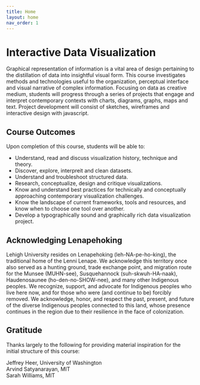 ```yaml
---
title: Home
layout: home
nav_order: 1
---
```


# Interactive Data Visualization

Graphical representation of information is a vital area of design pertaining to the distillation of data into insightful visual form. This course investigates methods and technologies useful to the organization, perceptual interface and visual narrative of complex information. Focusing on data as creative medium, students will progress through a series of projects that engage and interpret contemporary contexts with charts, diagrams, graphs, maps and text. Project development will consist of sketches, wireframes and interactive design with javascript.

## Course Outcomes

Upon completion of this course, students will be able to:

- Understand, read and discuss visualization history, technique and theory.
- Discover, explore, interpreit and clean datasets.
- Understand and troubleshoot structured data.
- Research, conceptualize, design and critique visualizations.  
- Know and understand best practices for technically and conceptually approaching contemporary visualization challenges.
- Know the landscape of current frameworks, tools and resources, and know when to choose one tool over another.  
- Develop a typographically sound and graphically rich data visualization project.

## Acknowledging Lenapehoking

Lehigh University resides on Lenapehoking (leh-NA-pe-ho-king), the traditional home of the Lenni Lenape. We acknowledge this territory once also served as a hunting ground, trade exchange point, and migration route for the Munsee (MUHN-see), Susquehannock (suh-skwuh-HA-naak), Haudenosaunee (ho-den-no-SHOW-nee), and many other Indigenous peoples. We recognize, support, and advocate for Indigenous peoples who live here now, and for those who were (and continue to be) forcibly removed. We acknowledge, honor, and respect the past, present, and future of the diverse Indigenous peoples connected to this land, whose presence continues in the region due to their resilience in the face of colonization.

## Gratitude

Thanks largely to the following for providing material inspiration for the initial structure of this course:

Jeffrey Heer, University of Washington  
Arvind Satyanarayan, MIT  
Sarah Williams, MIT